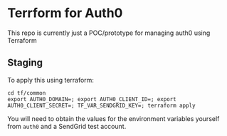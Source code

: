# Terrform for Auth0

This repo is currently just a POC/prototype for managing auth0 using Terraform

## Staging

To apply this using terraform:

```
cd tf/common
export AUTH0_DOMAIN=; export AUTH0_CLIENT_ID=; export AUTH0_CLIENT_SECRET=; TF_VAR_SENDGRID_KEY=; terraform apply
```

You will need to obtain the values for the environment variables yourself from `auth0` and a SendGrid test account. 

